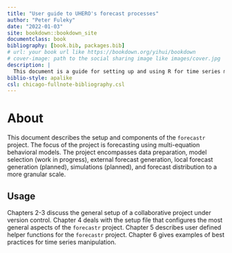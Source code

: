 ```yaml
---
title: "User guide to UHERO's forecast processes"
author: "Peter Fuleky"
date: "2022-01-03"
site: bookdown::bookdown_site
documentclass: book
bibliography: [book.bib, packages.bib]
# url: your book url like https://bookdown.org/yihui/bookdown
# cover-image: path to the social sharing image like images/cover.jpg
description: |
  This document is a guide for setting up and using R for time series modeling.
biblio-style: apalike
csl: chicago-fullnote-bibliography.csl
---
```


# About

This document describes the setup and components of the `forecastr` project. The focus of the project is forecasting using multi-equation behavioral models. The project encompasses data preparation, model selection (work in progress), external forecast generation, local forecast generation (planned), simulations (planned), and forecast distribution to a more granular scale.

## Usage

Chapters 2-3 discuss the general setup of a collaborative project under version control. Chapter 4 deals with the setup file that configures the most general aspects of the `forecastr` project. Chapter 5 describes user defined helper functions for the `forecastr` project. Chapter 6 gives examples of best practices for time series manipulation.


